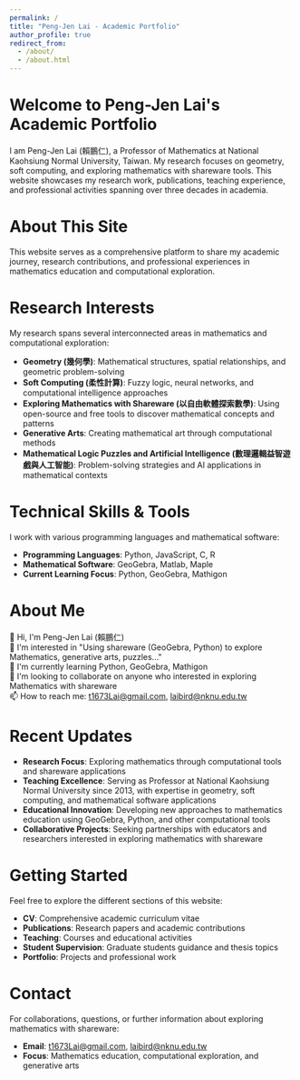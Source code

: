 ```yaml
---
permalink: /
title: "Peng-Jen Lai - Academic Portfolio"
author_profile: true
redirect_from: 
  - /about/
  - /about.html
---
```


# Welcome to Peng-Jen Lai's Academic Portfolio

I am Peng-Jen Lai (賴鵬仁), a Professor of Mathematics at National Kaohsiung Normal University, Taiwan. My research focuses on geometry, soft computing, and exploring mathematics with shareware tools. This website showcases my research work, publications, teaching experience, and professional activities spanning over three decades in academia.

About This Site
======
This website serves as a comprehensive platform to share my academic journey, research contributions, and professional experiences in mathematics education and computational exploration.

Research Interests
======
My research spans several interconnected areas in mathematics and computational exploration:

- **Geometry (幾何學)**: Mathematical structures, spatial relationships, and geometric problem-solving
- **Soft Computing (柔性計算)**: Fuzzy logic, neural networks, and computational intelligence approaches
- **Exploring Mathematics with Shareware (以自由軟體探索數學)**: Using open-source and free tools to discover mathematical concepts and patterns
- **Generative Arts**: Creating mathematical art through computational methods
- **Mathematical Logic Puzzles and Artificial Intelligence (數理邏輯益智遊戲與人工智能)**: Problem-solving strategies and AI applications in mathematical contexts

Technical Skills & Tools
======
I work with various programming languages and mathematical software:
- **Programming Languages**: Python, JavaScript, C, R
- **Mathematical Software**: GeoGebra, Matlab, Maple
- **Current Learning Focus**: Python, GeoGebra, Mathigon

About Me
======
👋 Hi, I'm Peng-Jen Lai (賴鵬仁)  
👀 I'm interested in "Using shareware (GeoGebra, Python) to explore Mathematics, generative arts, puzzles..."  
🌱 I'm currently learning Python, GeoGebra, Mathigon  
💞️ I'm looking to collaborate on anyone who interested in exploring Mathematics with shareware  
📫 How to reach me: t1673Lai@gmail.com, laibird@nknu.edu.tw

Recent Updates
======
- **Research Focus**: Exploring mathematics through computational tools and shareware applications
- **Teaching Excellence**: Serving as Professor at National Kaohsiung Normal University since 2013, with expertise in geometry, soft computing, and mathematical software applications
- **Educational Innovation**: Developing new approaches to mathematics education using GeoGebra, Python, and other computational tools
- **Collaborative Projects**: Seeking partnerships with educators and researchers interested in exploring mathematics with shareware

Getting Started
======
Feel free to explore the different sections of this website:
- **CV**: Comprehensive academic curriculum vitae
- **Publications**: Research papers and academic contributions
- **Teaching**: Courses and educational activities
- **Student Supervision**: Graduate students guidance and thesis topics
- **Portfolio**: Projects and professional work

Contact
======
For collaborations, questions, or further information about exploring mathematics with shareware:
- **Email**: t1673Lai@gmail.com, laibird@nknu.edu.tw
- **Focus**: Mathematics education, computational exploration, and generative arts
